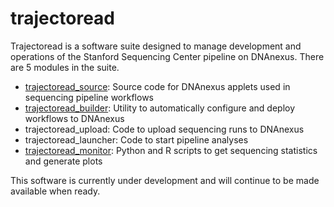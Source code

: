 # trajectoread

Trajectoread is a software suite designed to manage development and operations of the Stanford Sequencing Center pipeline on DNAnexus. There are 5 modules in the suite.

- [trajectoread_source](https://github.com/StanfordBioinformatics/trajectoread_source): Source code for DNAnexus applets used in sequencing pipeline workflows
- [trajectoread_builder](https://github.com/StanfordBioinformatics/trajectoread_builder): Utility to automatically configure and deploy workflows to DNAnexus
- trajectoread_upload: Code to upload sequencing runs to DNAnexus
- trajectoread_launcher: Code to start pipeline analyses
- [trajectoread_monitor](): Python and R scripts to get sequencing statistics and generate plots

This software is currently under development and will continue to be made available when ready.

